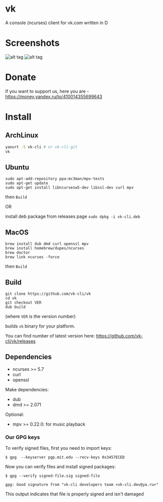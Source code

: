 # vk
A console (ncurses) client for vk.com written in D

# Screenshots

![alt tag](http://cs630123.vk.me/v630123942/25fc7/YOqfnerj4bE.jpg)
![alt tag](http://cs630123.vk.me/v630123942/25fd7/hcgITGtqEd0.jpg)

# Donate
If you want to support us, here you are - https://money.yandex.ru/to/410014355699643

# Install

## ArchLinux

```sh
yaourt -S vk-cli # or vk-cli-git
vk
```

## Ubuntu 

```
sudo apt-add-repository ppa:mc3man/mpv-tests
sudo apt-get update
sudo apt-get install libncursesw5-dev libssl-dev curl mpv
```

then `Build` 

OR

install deb package from releases page `sudo dpkg -i vk-cli.deb` 

## MacOS

```
brew install dub dmd curl openssl mpv
brew install homebrew/dupes/ncurses
brew doctor
brew link ncurses -force
```

then `Build`

## Build

```
git clone https://github.com/vk-cli/vk
cd vk
git checkout VER
dub build
```
(where `VER` is the version number)

builds `vk` binary for your platform.

You can find number of latest version here: https://github.com/vk-cli/vk/releases

## Dependencies

+ ncurses >= 5.7
+ curl
+ openssl

Make dependencies:

+ dub 
+ dmd >= 2.071

Optional:

+ mpv >= 0.22.0: for music playback

### Our GPG keys

To verify signed files, first you need to import keys:

` $ gpg  --keyserver pgp.mit.edu --recv-keys 0x3457ECED `

Now you can verify files and install signed packages:

` $ gpg --verify signed-file.sig signed-file `

`gpg: Good signature from "vk-cli developers team <vk-cli.dev@ya.ru>"`

This output indicates that file is properly signed and isn't damaged

